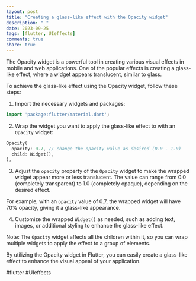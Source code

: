```yaml
---
layout: post
title: "Creating a glass-like effect with the Opacity widget"
description: " "
date: 2023-09-25
tags: [flutter, UIeffects]
comments: true
share: true
---
```


The Opacity widget is a powerful tool in creating various visual effects in mobile and web applications. One of the popular effects is creating a glass-like effect, where a widget appears translucent, similar to glass.

To achieve the glass-like effect using the Opacity widget, follow these steps:

1. Import the necessary widgets and packages:

```dart
import 'package:flutter/material.dart';
```

2. Wrap the widget you want to apply the glass-like effect to with an `Opacity` widget:

```dart
Opacity(
  opacity: 0.7, // change the opacity value as desired (0.0 - 1.0)
  child: Widget(),
),
```

3. Adjust the `opacity` property of the `Opacity` widget to make the wrapped widget appear more or less translucent. The value can range from 0.0 (completely transparent) to 1.0 (completely opaque), depending on the desired effect.

For example, with an `opacity` value of 0.7, the wrapped widget will have 70% opacity, giving it a glass-like appearance.

4. Customize the wrapped `Widget()` as needed, such as adding text, images, or additional styling to enhance the glass-like effect.

Note: The `Opacity` widget affects all the children within it, so you can wrap multiple widgets to apply the effect to a group of elements.

By utilizing the Opacity widget in Flutter, you can easily create a glass-like effect to enhance the visual appeal of your application.

#flutter #UIeffects